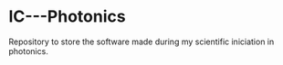 # IC---Photonics
Repository to store the software made during my scientific iniciation in photonics.
